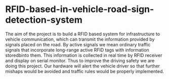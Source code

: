 # RFID-based-in-vehicle-road-sign-detection-system
The aim of the project is to build a RFID based system for infrastructure to vehicle communication, which can transmit the information provided by signals placed on the road. By active signals we
mean ordinary traffic signals that incorporate long-range active RFID tags with information storedbinto them. This information is collected in real time by RFID receiver and display on serial
monitor. Thus to improve the driving safety we are doing this project. Our hardware will alert the vehicle driver so that further mishaps would be avoided and traffic rules would be properly
implemented.
